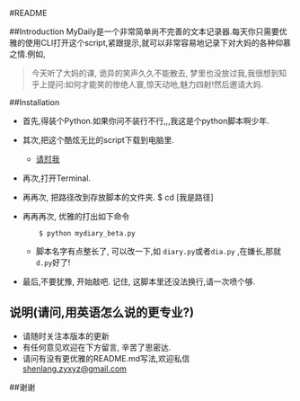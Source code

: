 #README

##Introduction
MyDaily是一个非常简单尚不完善的文本记录器.每天你只需要优雅的使用CLI打开这个script,紧跟提示,就可以非常容易地记录下对大妈的各种仰慕之情.例如,

>今天听了大妈的课, 诡异的笑声久久不能散去, 梦里也没放过我,我很想到知乎上提问:如何才能笑的惨绝人寰,惊天动地,魅力四射!然后邀请大妈.


##Installation
- 首先,得装个Python.如果你问不装行不行,,,我这是个python脚本啊少年.
- 其次,把这个酷炫无比的script下载到电脑里.
     - [请怼我](https://github.com/xpgeng/Road-to-Py/commit/a3e8f45012431d4cea58243b035caf6e14a8de61)
- 再次,打开Terminal.
- 再再次, 把路径改到存放脚本的文件夹.
           $ cd  [我是路径]
- 再再再次, 优雅的打出如下命令
   
          $ python mydiary_beta.py
     - 脚本名字有点整长了, 可以改一下,如 `diary.py`或者`dia.py` ,在嫌长,那就`d.py`好了!

- 最后,不要犹豫, 开始敲吧. 记住, 这脚本里还没法换行,请一次喷个够.


## 说明(请问,用英语怎么说的更专业?)
- 请随时关注本版本的更新
- 有任何意见欢迎在下方留言, 辛苦了思密达.
- 请问有没有更优雅的README.md写法,欢迎私信<shenlang.zyxyz@gmail.com> 


##谢谢



